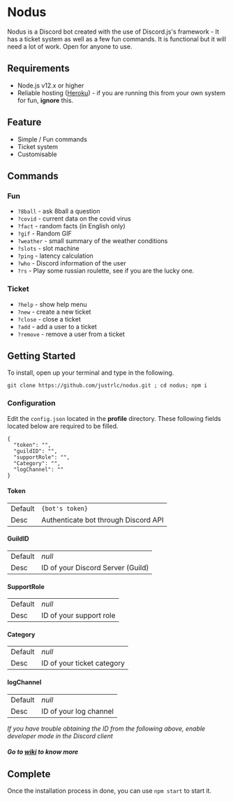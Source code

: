 # Nodus
Nodus is a Discord bot created with the use of Discord.js's framework - It has a ticket system as well as a few fun commands. It is functional but it will need a lot of work. Open for anyone to use.

## Requirements

- Node.js v12.x or higher
- Reliable hosting ([Heroku](https://heroku.com)) - if you are running this from your own system for fun, **ignore** this.

## Feature

- Simple / Fun commands
- Ticket system
- Customisable

## Commands

### Fun
- `?8ball` - ask 8ball a question
- `?covid` - current data on the covid virus
- `?fact` - random facts (in English only)
- `?gif` - Random GIF
- `?weather` - small summary of the weather conditions
- `?slots` - slot machine
- `?ping` - latency calculation
- `?who` - Discord information of the user
- `?rs` - Play some russian roulette, see if you are the lucky one.


### Ticket
- `?help` - show help menu
- `?new` -  create a new ticket
- `?close` - close a ticket
- `?add` - add a user to a ticket
- `?remove` - remove a user from a ticket

## Getting Started

To install, open up your terminal and type in the following.
```
git clone https://github.com/justrlc/nodus.git ; cd nodus; npm i
```

### Configuration
Edit the `config.json` located in the **profile** directory. These following fields located below are required to be filled.

```
{
  "token": "",
  "guildID": "",
  "supportRole": "",
  "Category": "",
  "logChannel": ""
}
```

#### Token

|   | |
| ------------- | ------------- |
| Default  | ``{bot's token}``  |
| Desc  | Authenticate bot through Discord API  |

#### GuildID

|   | |
| ------------- | ------------- |
| Default  | *null* |
| Desc  | ID of your Discord Server (Guild)  |

#### SupportRole

|   | |
| ------------- | ------------- |
| Default  | *null* |
| Desc  | ID of your support role  |

#### Category

|   | |
| ------------- | ------------- |
| Default  | *null* |
| Desc  | ID of your ticket category  |

#### logChannel

|   | |
| ------------- | ------------- |
| Default  | *null* |
| Desc  | ID of your log channel  |

*If you have trouble obtaining the ID from the following above, enable developer mode in the Discord client*

##### Go to [wiki](https://github.com/justrlc/nodus/wiki) to know more

## Complete
Once the installation process in done, you can use `npm start` to start it.
